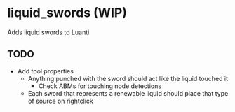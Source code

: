 # liquid_swords (WIP)
Adds liquid swords to Luanti

## TODO
- Add tool properties
  - Anything punched with the sword should act like the liquid touched it
    - Check ABMs for touching node detections
  - Each sword that represents a renewable liquid should place that type of source on rightclick
